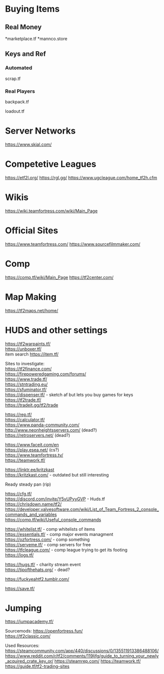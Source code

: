 # Buying Items 
## Real Money 
*marketplace.tf 
*mannco.store 

## Keys and Ref 

### Automated 
scrap.tf 
### Real Players 
backpack.tf 

loadout.tf 
# Server Networks 
https://www.skial.com/ 

# Competetive Leagues
https://etf2l.org/ 
https://rgl.gg/ 
https://www.ugcleague.com/home_tf2h.cfm 

# Wikis 
https://wiki.teamfortress.com/wiki/Main_Page 

# Official Sites 
https://www.teamfortress.com/ 
https://www.sourcefilmmaker.com/ 

# Comp 
https://comp.tf/wiki/Main_Page 
https://tf2center.com/ 

# Map Making 
https://tf2maps.net/home/ 

# HUDS and other settings


https://tf2warpaints.tf/  
https://unboxer.tf/  
item search https://item.tf/  

Sites to investigate:  
https://tf2finance.com/  
https://firepoweredgaming.com/forums/  
https://www.trade.tf/  
https://stntrading.eu/  
https://sfuminator.tf/  
https://dispenser.tf/ - sketch af but lets you buy games for keys  
https://tf2trade.tf/  
https://tradeit.gg/tf2/trade  

https://rep.tf/  
https://calculator.tf/  
https://www.panda-community.com/  
http://www.neonheightsservers.com/ (dead?)  
https://retroservers.net/ (dead?)  

https://www.faceit.com/en  
https://play.esea.net/ (cs?)  
https://www.teamfortress.tv/  
https://teamwork.tf/  

https://linktr.ee/kritzkast  
https://kritzkast.com/ - outdated but still interesting  

Ready steady pan (rip)  

https://cfg.tf/  
https://discord.com/invite/Y5vUPyyGVP - Huds.tf  
https://chrisdown.name/tf2/  
https://developer.valvesoftware.com/wiki/List_of_Team_Fortress_2_console_commands_and_variables  
https://comp.tf/wiki/Useful_console_commands  


https://whitelist.tf/ - comp whitelists of items   
https://essentials.tf/ - comp major events managment   
https://ozfortress.com/ - comp something  
https://serveme.tf/ - comp servers for free  
https://tfcleague.com/ - comp league trying to get its footing  
https://logs.tf/  


https://hugs.tf/ - charity stream event  
https://tipofthehats.org/ - dead?  

https://fuckyeahtf2.tumblr.com/  

https://save.tf/  

# Jumping
https://jumpacademy.tf/  

Sourcemods: 
https://openfortress.fun/  
https://tf2classic.com/  

Used Resources: 
https://steamcommunity.com/app/440/discussions/0/135511913386488106/ 
https://www.reddit.com/r/tf2/comments/119ljfg/guide_to_turning_your_newly_acquired_crate_key_or/ 
https://steamrep.com/ 
https://teamwork.tf/ 
https://guide.tf/tf2-trading-sites 
